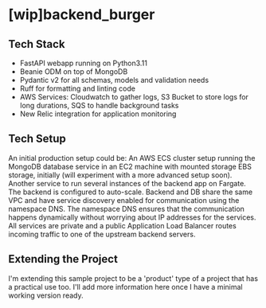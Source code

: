 # [wip]backend_burger

## Tech Stack

- FastAPI webapp running on Python3.11
- Beanie ODM on top of MongoDB
- Pydantic v2 for all schemas, models and validation needs
- Ruff for formatting and linting code
- AWS Services: Cloudwatch to gather logs, S3 Bucket to store logs for long durations, SQS to handle background tasks
- New Relic integration for application monitoring

## Tech Setup

An initial production setup could be:
An AWS ECS cluster setup running the MongoDB database service in an EC2 machine with mounted storage EBS storage, initially (will experiment with a more advanced setup soon). Another service to run several instances of the backend app on Fargate. The backend is configured to auto-scale.
Backend and DB share the same VPC and have service discovery enabled for communication using the namespace DNS. The namespace DNS ensures that the communication happens dynamically without worrying about IP addresses for the services.
All services are private and a public Application Load Balancer routes incoming traffic to one of the upstream backend servers.

## Extending the Project

I'm extending this sample project to be a 'product' type of a project that has a practical use too. I'll add more information here once I have a minimal working version ready.
